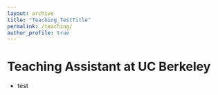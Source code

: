 ```yaml
---
layout: archive
title: "Teaching_TestTitle"
permalink: /teaching/
author_profile: true
---
```


# Teaching Assistant at UC Berkeley
- test
